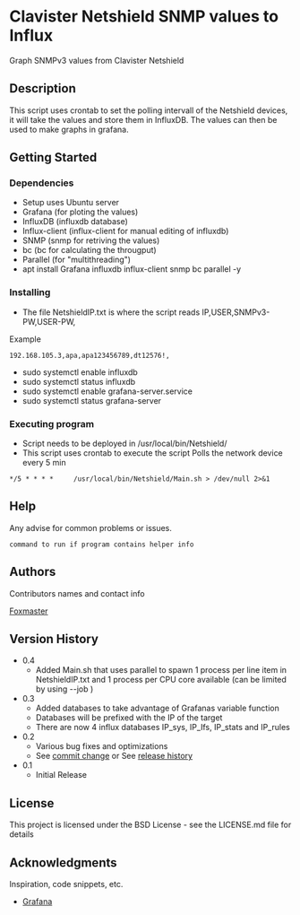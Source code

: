 # Clavister Netshield SNMP values to Influx

Graph SNMPv3 values from Clavister Netshield

## Description

This script uses crontab to set the polling intervall of the Netshield devices,
it will take the values and store them in InfluxDB. The values can then be used to 
make graphs in grafana.

## Getting Started

### Dependencies

* Setup uses Ubuntu server
* Grafana (for ploting the values)
* InfluxDB (influxdb database)
* Influx-client (influx-client for manual editing of influxdb)
* SNMP (snmp for retriving the values)
* bc (bc for calculating the througput)
* Parallel (for "multithreading")
* apt install Grafana influxdb influx-client snmp bc parallel -y

### Installing

* The file NetshieldIP.txt is where the script reads IP,USER,SNMPv3-PW,USER-PW,

Example
```
192.168.105.3,apa,apa123456789,dt12576!,
```
* sudo systemctl enable influxdb
* sudo systemctl status influxdb
* sudo systemctl enable grafana-server.service
* sudo systemctl status grafana-server

### Executing program

* Script needs to be deployed in /usr/local/bin/Netshield/
* This script uses crontab to execute the script
Polls the network device every 5 min
```
*/5 * * * *     /usr/local/bin/Netshield/Main.sh > /dev/null 2>&1
```

## Help

Any advise for common problems or issues.
```
command to run if program contains helper info
```

## Authors

Contributors names and contact info

[Foxmaster](pemi@clavister.com)  

## Version History
* 0.4
    * Added Main.sh that uses parallel to spawn 1 process per line item in NetshieldIP.txt
      and 1 process per CPU core available (can be limited by using --job <number>)
* 0.3
    * Added databases to take advantage of Grafanas variable function
    * Databases will be prefixed with the IP of the target
    * There are now 4 influx databases IP_sys, IP_Ifs, IP_stats and IP_rules 
* 0.2
    * Various bug fixes and optimizations
    * See [commit change]() or See [release history]()
* 0.1
    * Initial Release

## License

This project is licensed under the BSD License - see the LICENSE.md file for details

## Acknowledgments

Inspiration, code snippets, etc.
* [Grafana](https://grafana.com/)
